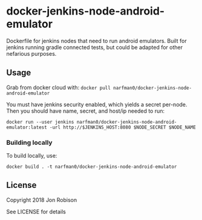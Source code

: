 # docker-jenkins-node-android-emulator

Dockerfile for jenkins nodes that need to run android emulators. Built
for jenkins running gradle connected tests, but could be adapted for
other nefarious purposes.

## Usage

Grab from docker cloud with: `docker pull narfman0/docker-jenkins-node-android-emulator`

You must have jenkins security enabled, which yields a secret per-node. Then
you should have name, secret, and host/ip needed to run:

`docker run --user jenkins narfman0/docker-jenkins-node-android-emulator:latest -url http://$JENKINS_HOST:8080 $NODE_SECRET $NODE_NAME`

### Building locally

To build locally, use:

`docker build . -t narfman0/docker-jenkins-node-android-emulator`

## License

Copyright 2018 Jon Robison

See LICENSE for details
